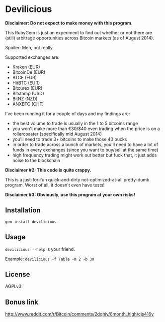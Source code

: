 # Devilicious

**Disclaimer: Do not expect to make money with this program.**

This RubyGem is just an experiment to find out whether or not there are (still) arbitrage opportunities across Bitcoin markets (as of August 2014).

Spoiler: Meh, not really.

Supported exchanges are:

- Kraken (EUR)
- BitcoinDe (EUR)
- BTCE (EUR)
- HitBTC (EUR)
- Bitcurex (EUR)
- Bitstamp (USD)
- BitNZ (NZD)
- ANXBTC (CHF)

I've been running it for a couple of days and my findings are:

- the best volume to trade is usually in the 1 to 5 bitcoins range
- you won't make more than €30/$40 even trading when the price is on a rollercoaster (specifically mid August 2014)
- you'll need to trade 3+ bitcoins to make those 40 bucks
- in order to trade across a bunch of markets, you'll need to have a lot of funds in every exchanges (since you want to buy/sell at the same time)
- high frequency trading might work out better but fuck that, it just adds noise to the blockchain

**Disclaimer #2: This code is quite crappy.**

This is a just-for-fun quick-and-dirty not-optimized-at-all pretty-dumb program.
Worst of all, it doesn't even have tests!

**Disclaimer #3: Obviously, use this program at your own risks!**

## Installation

`gem install devilicious`

## Usage

`devilicious --help` is your friend.

Example: `devilicious -f Table -m 2 -b 30`

## License

AGPLv3

## Bonus link

http://www.reddit.com/r/Bitcoin/comments/2dqhiy/8month_high/cjs416y

